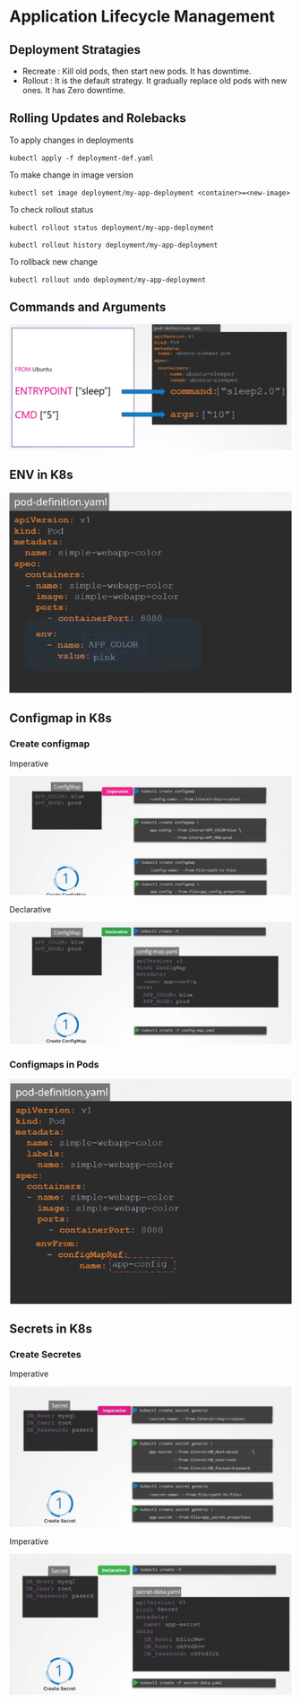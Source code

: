 # Application Lifecycle Management

## Deployment Stratagies

- Recreate : Kill old pods, then start new pods. It has downtime.
- Rollout : It is the default strategy. It gradually replace old pods with new ones.  It has Zero downtime.

## Rolling Updates and Rolebacks

To apply changes in deployments

`kubectl apply -f deployment-def.yaml`

To make change in image version

`kubectl set image deployment/my-app-deployment <container>=<new-image>`

To check rollout status

`kubectl rollout status deployment/my-app-deployment`

`kubectl rollout history deployment/my-app-deployment`

To rollback new change

`kubectl rollout undo deployment/my-app-deployment`

## Commands and Arguments

![command-args](images/cmd-arg.png)

## ENV in K8s

![env-pod](images/env.png)

## Configmap in K8s

### Create configmap

Imperative

![configmap-imparative](images/configmap-imparative.png)

Declarative

![configmap-declarative.png](images/configmap-declarative.png)

### Configmaps in Pods
![configmap-pod.png](images/configmap-pod.png)

## Secrets in K8s

### Create Secretes

Imperative

![secret-imperative.png](images/secret-imperative.png)

Imperative

![secret-declerative.png](images/secret-declerative.png)







